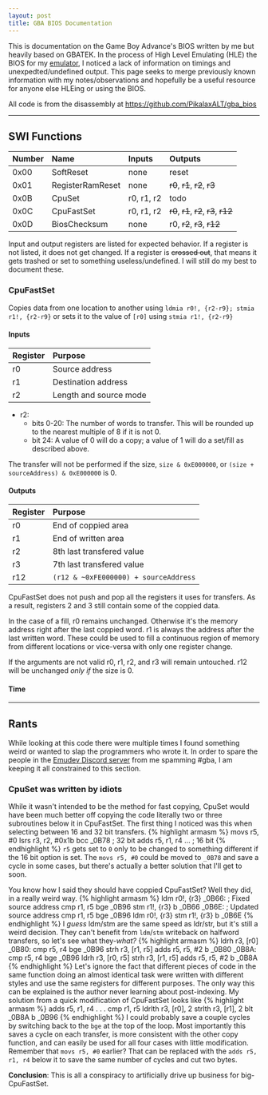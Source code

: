```yaml
---
layout: post
title: GBA BIOS Documentation
---
```


This is documentation on the Game Boy Advance's BIOS written by me but heavily based on GBATEK. In the process of High Level Emulating (HLE) the BIOS for my [emulator](https://github.com/KellanClark/ecnavdA-yoBemaG), I noticed a lack of information on timings and unexpedted/undefined output. This page seeks to merge previously known information with my notes/observations and hopefully be a useful resource for anyone else HLEing or using the BIOS.

All code is from the disassembly at <https://github.com/PikalaxALT/gba_bios>

---

## SWI Functions

Number | Name             | Inputs     | Outputs                       
:----- | :--------------- | :--------- | :-----------------------------
0x00   | SoftReset        | none       | reset                         
0x01   | RegisterRamReset | none       | ~~r0~~, ~~r1~~, ~~r2~~, ~~r3~~
0x0B   | CpuSet           | r0, r1, r2 | todo
0x0C   | CpuFastSet       | r0, r1, r2 | ~~r0~~, ~~r1~~, ~~r2~~, ~~r3~~, ~~r12~~
0x0D   | BiosChecksum     | none       | r0, ~~r2~~, ~~r3~~, ~~r12~~

Input and output registers are listed for expected behavior. If a register is not listed, it does not get changed. If a register is ~~crossed out~~, that means it gets trashed or set to something useless/undefined. I will still do my best to document these.

### CpuFastSet

Copies data from one location to another using `ldmia r0!, {r2-r9}; stmia r1!, {r2-r9}` or sets it to the value of `[r0]` using `stmia r1!, {r2-r9}`

#### Inputs

Register | Purpose
:------- | :------
r0       | Source address
r1       | Destination address
r2       | Length and source mode

- r2:
  - bits 0-20: The number of words to transfer. This will be rounded up to the nearest multiple of 8 if it is not 0.
  - bit 24: A value of 0 will do a copy; a value of 1 will do a set/fill as described above.

The transfer will not be performed if the size, `size & 0xE000000`, or `(size + sourceAddress) & 0xE000000` is 0.

#### Outputs

Register | Purpose
:------- | :------
r0       | End of coppied area
r1       | End of written area
r2       | 8th last transfered value
r3       | 7th last transfered value
r12      | `(r12 & ~0xFE000000) + sourceAddress`

CpuFastSet does not push and pop all the registers it uses for transfers. As a result, registers 2 and 3 still contain some of the coppied data.

In the case of a fill, r0 remains unchanged. Otherwise it's the memory address right after the last coppied word. r1 is always the address after the last written word. These could be used to fill a continuous region of memory from different locations or vice-versa with only one register change.

If the arguments are not valid r0, r1, r2, and r3 will remain untouched. r12 will be unchanged *only if* the size is 0.

#### Time

---

## Rants
While looking at this code there were multiple times I found something weird or wanted to slap the programmers who wrote it. In order to spare the people in the [Emudev Discord server](https://discord.gg/dkmJAes) from me spamming #gba, I am keeping it all constrained to this section.

### CpuSet was written by idiots
While it wasn't intended to be the method for fast copying, CpuSet would have been much better off copying the code literally two or three subroutines below it in CpuFastSet. The first thing I noticed was this when selecting between 16 and 32 bit transfers.
{% highlight armasm %}
movs r5, #0
lsrs r3, r2, #0x1b
bcc _0B78 ; 32 bit
adds r5, r1, r4
... ; 16 bit
{% endhighlight %}
`r5` gets set to `0` only to be changed to something different if the 16 bit option is set. The `movs r5, #0` could be moved to `_0B78` and save a cycle in some cases, but there's actually a better solution that I'll get to soon.

You know how I said they should have coppied CpuFastSet? Well they did, in a really weird way.
{% highlight armasm %}
	ldm r0!, {r3}
_0B66: ; Fixed source address
  cmp r1, r5
	bge _0B96
	stm r1!, {r3}
	b _0B66
_0B6E: ; Updated source address
	cmp r1, r5
	bge _0B96
	ldm r0!, {r3}
	stm r1!, {r3}
	b _0B6E
{% endhighlight %}
I *guess* ldm/stm are the same speed as ldr/str, but it's still a weird decision. They can't benefit from `ldm`/`stm` writeback on halfword transfers, so let's see what they-*what?*
{% highlight armasm %}
	ldrh r3, [r0]
_0B80:
	cmp r5, r4
	bge _0B96
	strh r3, [r1, r5]
	adds r5, r5, #2
	b _0B80
_0B8A:
	cmp r5, r4
	bge _0B96
	ldrh r3, [r0, r5]
	strh r3, [r1, r5]
	adds r5, r5, #2
	b _0B8A
{% endhighlight %}
Let's ignore the fact that different pieces of code in the same function doing an almost identical task were written with different styles and use the same registers for different purposes. The only way this can be explained is the author never learning about post-indexing. My solution from a quick modification of CpuFastSet looks like
{% highlight armasm %}
    adds r5, r1, r4
. . .
    cmp r1, r5
    ldrlth r3, [r0], 2
    strlth r3, [r1], 2
    blt _0B8A
    b _0B96
{% endhighlight %}
I could probably save a couple cycles by switching back to the `bge` at the top of the loop. Most importantly this saves a cycle on each transfer, is more consistent with the other copy function, and can easily be used for all four cases with little modification. Remember that `movs r5, #0` earlier? That can be replaced with the `adds r5, r1, r4` below it to save the same number of cycles and cut two bytes.

**Conclusion**: This is all a conspiracy to artificially drive up business for big-CpuFastSet.
